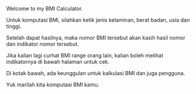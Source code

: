 
Welcome to my BMI Calculator.

Untuk komputasi BMi, silahkan ketik jenis kelaminan, berat badan, usia dan tinggi.

Setelah dapat hasilnya, maka nomor BMI tersebut akan kasih hasil nomor dan indikator nomor tersebut.

Jika kalian lagi curhat BMI range orang lain, kalian boleh melihat indikatornya di bawah halaman untuk cek.

Di kotak bawah, ada keunggulan untuk kalkulasi BMI dan juga pengguna.

Yuk marilah kita komputasi BMI kamu.

